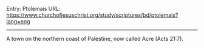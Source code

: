 Entry: Ptolemais
URL: https://www.churchofjesuschrist.org/study/scriptures/bd/ptolemais?lang=eng

---

A town on the northern coast of Palestine, now called Acre (Acts 21:7).
